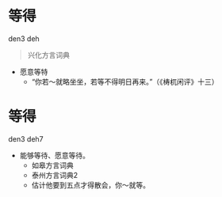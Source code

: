 # 等得
den3 deh
> 兴化方言词典
- 愿意等特
  - “你若～就略坐坐，若等不得明日再来。”（《梼杌闲评》十三）

# 等得
den3 deh7
+ 能够等待、愿意等待。
  * 如皋方言词典
  * 泰州方言词典2
  - 估计他要到五点才得散会，你～就等。
